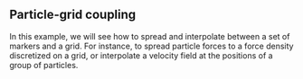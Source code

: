 ## Particle-grid coupling

In this example, we will see how to spread and interpolate between a set of markers and a grid. For instance, to spread particle forces to a force density discretized on a grid, or interpolate a velocity field at the positions of a group of particles.
